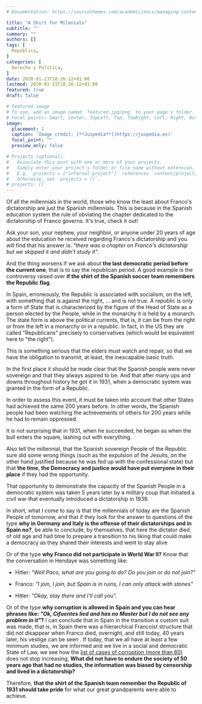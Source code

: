 ```yaml
---
# Documentation: https://sourcethemes.com/academic/docs/managing-content/

title: "A Shirt for Milenials"
subtitle: ""
summary: ""
authors: []
tags: [
  República,
]
categories: [
  Derecho y Política,
]
date: 2020-01-23T18:26:12+01:00
lastmod: 2020-01-23T18:26:12+01:00
featured: true
draft: false

# Featured image
# To use, add an image named `featured.jpg/png` to your page's folder.
# Focal points: Smart, Center, TopLeft, Top, TopRight, Left, Right, BottomLeft, Bottom, BottomRight.
image:
  placement: 1
  caption: 'Image credit: [**Juspedia**](https://juspedia.es)'
  focal_point: ""
  preview_only: false

# Projects (optional).
#   Associate this post with one or more of your projects.
#   Simply enter your project's folder or file name without extension.
#   E.g. `projects = ["internal-project"]` references `content/project/deep-learning/index.md`.
#   Otherwise, set `projects = []`.
# projects: []
---
```


Of all the millennials in the world, those who know the least about Franco's dictatorship are just the Spanish millennials. This is because in the Spanish education system the rule of obviating the chapter dedicated to the dictatorship of Franco governs. It's true, check it out!

Ask your son, your nephew, your neighbor, or anyone under 20 years of age about the education he received regarding Franco's dictatorship and you will find that his answer is: _"there was a chapter on Franco's dictatorship but we skipped it and didn't study it"_.

And the thing worsens if we ask about **the last democratic period before the current one**, that is to say the republican period. A good example is the controversy raised over **if the shirt of the Spanish soccer team remembers the Republic flag**.

In Spain, erroneously, the Republic is associated with socialism, on the left, with something that is against the right, ... and is not true. A republic is only a form of State that is characterized by the figure of the Head of State as a person elected by the People, while in the monarchy it is held by a monarch. The state form is above the political currents, that is, it can be from the right or from the left in a monarchy or in a republic. In fact, in the US they are called "Republicans" precisely to conservatives (which would be equivalent here to "the right").

This is something serious that the elders must watch and repair, so that we have the obligation to transmit, at least, the inescapable basic truth.

In the first place it should be made clear that the Spanish people were never sovereign and that they always aspired to be. And that after many ups and downs throughout history he got it in 1931, when a democratic system was granted in the form of a Republic.

In order to assess this event, it must be taken into account that other States had achieved the same 200 years before. In other words, the Spanish people had been watching the achievements of others for 200 years while he had to remain oppressed.

It is not surprising that in 1931, when he succeeded, he began as when the bull enters the square, lashing out with everything.

Also tell the millennial, that the Spanish sovereign People of the Republic sure did some wrong things (such as the expulsion of the Jesuits, on the other hand justified because he was fed up with the confessional state) but that **the time, the Democracy and justice would have put everyone in their place** if they had the opportunity.

That opportunity to demonstrate the capacity of the Spanish People in a democratic system was taken 5 years later by a military coup that initiated a civil war that eventually introduced a dictatorship in 1939.

In short, what I come to say is that the millennials of today are the Spanish People of tomorrow, and that if they look for the answer to questions of the type **why in Germany and Italy is the offense of their dictatorships and in Spain no?**, be able to conclude, by themselves, that here the dictator died of old age and had time to prepare a transition to his liking that could make a democracy as they shared their interests and went to stay alive

Or of the type **why Franco did not participate in World War II?** Know that the conversation in Hendaye was something like:

- Hitler: _"Well Paco, what are you going to do? Do you join or do not join?"_

- Franco: _"I join, I join, but Spain is in ruins, I can only attack with stones"_

- Hitler: _"Okay, stay there and I'll call you"._

Or of the type **why corruption is allowed in Spain and you can hear phrases like: _"Ok, Cifuentes lied and has no Master but I do not see any problem in it"_?** I can conclude that in Spain in the transition a custom suit was made, that is, in Spain there was a hierarchical Francoist structure that did not disappear when Franco died, overnight, and still today, 40 years later, his vestige can be seen . If today, that we all have at least a few minimum studies, we are informed and we live in a social and democratic State of Law, we see how the [list of cases of corruption (more than 60)](https://www.eldiario.es/politica/corrupcion-Irene-Montero-afeado-PP_0_654084870.html) does not stop increasing, **What did not have to endure the society of 50 years ago that had no studies, the information was biased by censorship and lived in a dictatorship?**

Therefore, **that the shirt of the Spanish team remember the Republic of 1931 should take pride** for what our great grandparents were able to achieve.
